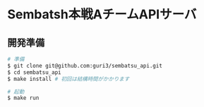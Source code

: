 # Sembatsh本戦AチームAPIサーバ

## 開発準備

```sh
# 準備
$ git clone git@github.com:guri3/sembatsu_api.git
$ cd sembatsu_api
$ make install # 初回は結構時間がかかります

# 起動
$ make run
```
